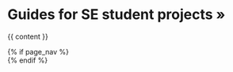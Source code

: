 <div id="flex-body">
<div id="content-wrapper" class="fixed-header-padding">

# <span class="text-dark">****Guides for SE student projects »****</span>

{{ content }}
</div>
{% if page_nav %}
  <nav id="page-nav" class="fixed-header-padding">
  <div class="nav-component slim-scroll">
    <page-nav />
  </div>
  </nav>
{% endif %}
</div>
